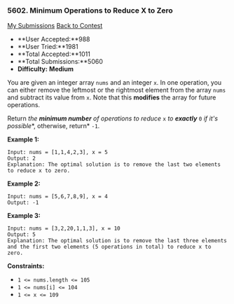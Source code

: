 ### 5602. Minimum Operations to Reduce X to Zero

[My Submissions](https://leetcode.com/contest/weekly-contest-215/problems/minimum-operations-to-reduce-x-to-zero/submissions/)  [Back to Contest](https://leetcode.com/contest/weekly-contest-215/)

- **User Accepted:**988
- **User Tried:**1981
- **Total Accepted:**1011
- **Total Submissions:**5060
- **Difficulty:** **Medium**

You are given an integer array `nums` and an integer `x`. In one operation, you can either remove the leftmost or the rightmost element from the array `nums` and subtract its value from `x`. Note that this **modifies** the array for future operations.

Return *the **minimum number** of operations to reduce* `x` *to **exactly*** `0` *if it's possible**, otherwise, return* `-1`.

 

**Example 1:**

```
Input: nums = [1,1,4,2,3], x = 5
Output: 2
Explanation: The optimal solution is to remove the last two elements to reduce x to zero.
```

**Example 2:**

```
Input: nums = [5,6,7,8,9], x = 4
Output: -1
```

**Example 3:**

```
Input: nums = [3,2,20,1,1,3], x = 10
Output: 5
Explanation: The optimal solution is to remove the last three elements and the first two elements (5 operations in total) to reduce x to zero.
```

 

**Constraints:**

- `1 <= nums.length <= 105`
- `1 <= nums[i] <= 104`
- `1 <= x <= 109`